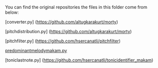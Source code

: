 You can find the original repositories the files in this folder come from below:

[converter.py] (https://github.com/altugkarakurt/morty)

[pitchdistribution.py] (https://github.com/altugkarakurt/morty)

[pitchfilter.py] (https://github.com/hsercanatli/pitchfilter)

[predominantmelodymakam.py](https://github.com/sertansenturk/predominantmelodymakam)

[toniclastnote.py] (https://github.com/hsercanatli/tonicidentifier_makam)
